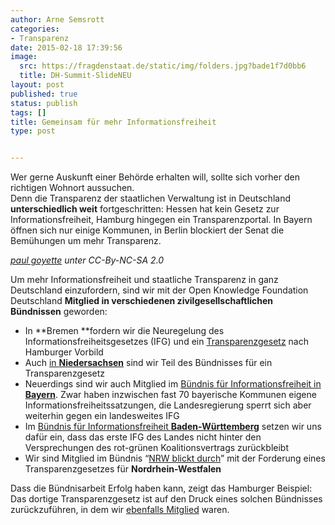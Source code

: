 ```yaml
---
author: Arne Semsrott
categories:
- Transparenz
date: 2015-02-18 17:39:56
image:
  src: https://fragdenstaat.de/static/img/folders.jpg?bade1f7d0bb6
  title: DH-Summit-SlideNEU
layout: post
published: true
status: publish
tags: []
title: Gemeinsam für mehr Informationsfreiheit
type: post


---
```

Wer gerne Auskunft einer Behörde erhalten will, sollte sich vorher den richtigen Wohnort aussuchen.  
Denn die Transparenz der staatlichen Verwaltung ist in Deutschland **unterschiedlich weit** fortgeschritten: Hessen hat kein Gesetz zur Informationsfreiheit, Hamburg hingegen ein Transparenzportal. In Bayern öffnen sich nur einige Kommunen, in Berlin blockiert der Senat die Bemühungen um mehr Transparenz.

  
_[paul goyette](http://www.flickr.com/photos/pgoyette/) unter CC-By-NC-SA 2.0_

Um mehr Informationsfreiheit und staatliche Transparenz in ganz Deutschland einzufordern, sind wir mit der Open Knowledge Foundation Deutschland **Mitglied in verschiedenen zivilgesellschaftlichen Bündnissen** geworden:

  * In **Bremen **fordern wir die Neuregelung des Informationsfreiheitsgesetzes (IFG) und ein [Transparenzgesetz](http://bremen-nds.mehr-demokratie.de/9055.html) nach Hamburger Vorbild
  * Auch [in **Niedersachsen**](http://transparenzgesetz-nds.de/) sind wir Teil des Bündnisses für ein Transparenzgesetz
  * Neuerdings sind wir auch Mitglied im [Bündnis für Informationsfreiheit in **Bayern**](http://informationsfreiheit.org/neuer-partner-okfn-unterstuetzt-buendnis-informationsfreiheit-fuer-bayern/). Zwar haben inzwischen fast 70 bayerische Kommunen eigene Informationsfreiheitssatzungen, die Landesregierung sperrt sich aber weiterhin gegen ein landesweites IFG
  * Im [Bündnis für Informationsfreiheit **Baden-Württemberg**](http://www.mitentscheiden.de/10839.html) setzen wir uns dafür ein, dass das erste IFG des Landes nicht hinter den Versprechungen des rot-grünen Koalitionsvertrags zurückbleibt
  * Wir sind Mitglied im Bündnis “[NRW blickt durch](http://www.nrw-blickt-durch.de/unsere-initiative/die-unterstuetzer/)” mit der Forderung eines Transparenzgesetzes für **Nordrhein-Westfalen**

Dass die Bündnisarbeit Erfolg haben kann, zeigt das Hamburger Beispiel: Das dortige Transparenzgesetz ist auf den Druck eines solchen Bündnisses zurückzuführen, in dem wir [ebenfalls Mitglied](http://www.transparenzgesetz.de/ueberuns/) waren.